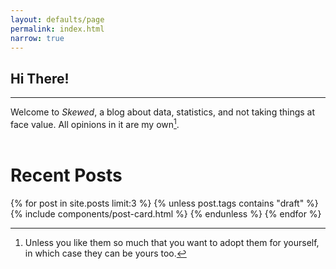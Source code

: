 ```yaml
---
layout: defaults/page
permalink: index.html
narrow: true
---
```

## Hi There!
---
Welcome to _Skewed_, a blog about data, statistics, and not taking things
at face value. All opinions in it are my
own[^opinions].  
<br />

[^opinions]:
    Unless you like them so much that you want to adopt them
    for yourself, in which case they can be yours too.

# Recent Posts

{% for post in site.posts limit:3 %}
{% unless post.tags contains "draft" %}
{% include components/post-card.html %}
{% endunless %}
{% endfor %}
